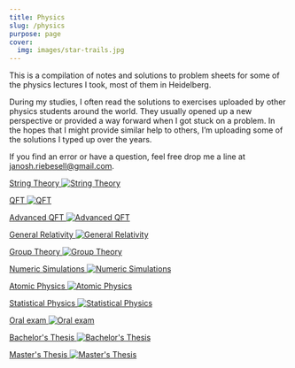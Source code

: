 ```yaml
---
title: Physics
slug: /physics
purpose: page
cover:
  img: images/star-trails.jpg
---
```


This is a compilation of notes and solutions to problem sheets for some of the physics lectures I took, most of them in Heidelberg.

During my studies, I often read the solutions to exercises uploaded by other physics students around the world. They usually opened up a new perspective or provided a way forward when I got stuck on a problem. In the hopes that I might provide similar help to others, I’m uploading some of the solutions I typed up over the years.

If you find an error or have a question, feel free drop me a line at [janosh.riebesell@gmail.com](mailto:janosh.riebesell@gmail.com).

<div class="grid">

[String Theory ![String Theory](images/string-theory.png)](/physics/string-theory)

[QFT ![QFT](images/qft.png)](/physics/qft)

[Advanced QFT ![Advanced QFT](images/advanced-qft.png)](/physics/advanced-qft)

[General Relativity ![General Relativity](images/general-relativity.png)](/physics/general-relativity)

[Group Theory ![Group Theory](images/group-theory.png)](/physics/group-theory)

[Numeric Simulations ![Numeric Simulations](images/numeric-simulations.png)](/physics/numeric-simulations)

[Atomic Physics ![Atomic Physics](images/atomic-physics.png)](/physics/atomic-physics)

[Statistical Physics ![Statistical Physics](images/statistical-physics.png)](/physics/statistical-physics)

[Oral exam ![Oral exam](images/oral-exam.png)](/physics/oral-exam)

[Bachelor's Thesis ![Bachelor's Thesis](images/bachelors-thesis.png)](/physics/bachelors-thesis)

[Master's Thesis ![Master's Thesis](images/masters-thesis.png)](/physics/masters-thesis)

</div>
